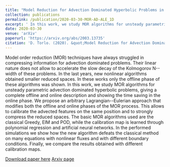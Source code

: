 ```yaml
---
title: "Model Reduction for Advection Dominated Hyperbolic Problems in an ALE Framework: Offline and Online Phases"
collection: publications
permalink: /publication/2020-03-30-MOR-AD-ALE_1D
excerpt: ' In this work, we study MOR algorithms for unsteady parametric advection dominated hyperbolic problems, giving a complete offline and online description and showing the time saving in the online phase.'
date: 2020-03-30
venue: 'arXiv'
paperurl: 'https://arxiv.org/abs/2003.13735'
citation: 'D. Torlo. (2020). &quot;Model Reduction for Advection Dominated Hyperbolic Problems in an ALE Framework: Offline and Online Phases.&quot; <i>arXiv preprint</i>, arXiv:2003.13735.'
---
```

Model order reduction (MOR) techniques have always struggled in compressing information for advection dominated problems. Their linear nature does not allow to accelerate the slow decay of the Kolmogorov N--width of these problems. In the last years, new nonlinear algorithms obtained smaller reduced spaces. In these works only the offline phase of these algorithms was shown. In this work, we study MOR algorithms for unsteady parametric advection dominated hyperbolic problems, giving a complete offline and online description and showing the time saving in the online phase. We propose an arbitrary Lagrangian--Eulerian approach that modifies both the offline and online phases of the MOR process. This allows to calibrate the advected features on the same position and to strongly compress the reduced spaces. The basic MOR algorithms used are the classical Greedy, EIM and POD, while the calibration map is learned through polynomial regression and artificial neural networks. In the performed simulations we show how the new algorithm defeats the classical method on many equations with nonlinear fluxes and with different boundary conditions. Finally, we compare the results obtained with different calibration maps.

[Download paper here](files/publications/Torlo2020MORAdvectionALEMaps.pdf)
[Arxiv page](https://arxiv.org/abs/2003.13735)
